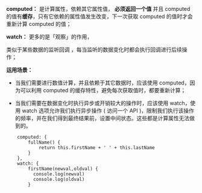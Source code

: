 **computed：** 
是计算属性，依赖其它属性值，
**必须返回一个值**
并且 computed 的值有**缓存**，只有它依赖的属性值发生改变，下一次获取 computed 的值时才会重新计算 computed 的值；

**watch：** 
更多的是「观察」的作用，

类似于某些数据的监听回调 ，每当监听的数据变化时都会执行回调进行后续操作；

**运用场景：**

- 当我们需要进行数值计算，并且依赖于其它数据时，应该使用 computed，因为可以利用 computed 的缓存特性，避免每次获取值时，都要重新计算；

- 当我们需要在数据变化时执行异步或开销较大的操作时，应该使用 watch，使用 watch 选项允许我们执行异步操作 ( 访问一个 API )，限制我们执行该操作的频率，并在我们得到最终结果前，设置中间状态。这些都是计算属性无法做到的。




```
    computed: {
        fullName() {
            return this.firstName + ' ' + this.lastName
        }
    },
    watch: {
        firstName(newval,oldval) {
          console.log(newval)
          console.log(oldval)
        }
```
